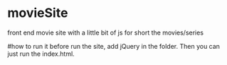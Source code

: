 # movieSite
front end movie site with a little bit of js for short the movies/series

#how to run it
before run the site, add jQuery in the folder. Then you can just run the index.html.
